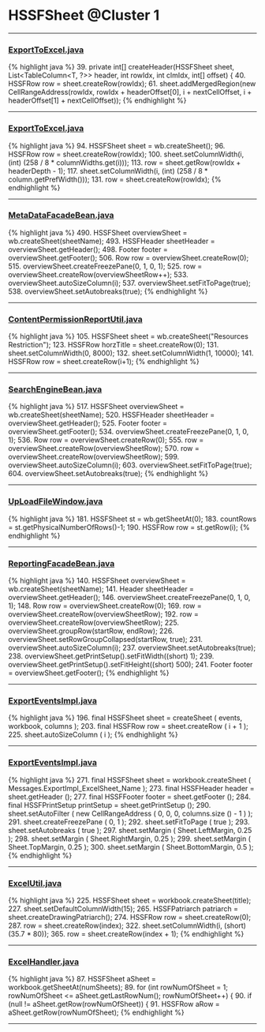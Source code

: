 # HSSFSheet @Cluster 1

***

### [ExportToExcel.java](https://searchcode.com/codesearch/view/46011490/)
{% highlight java %}
39. private int[] createHeader(HSSFSheet sheet, List<TableColumn<T, ?>> header, int rowIdx, int clmIdx, int[] offset) {
40.   HSSFRow row = sheet.createRow(rowIdx);
61.     sheet.addMergedRegion(new CellRangeAddress(rowIdx, rowIdx + headerOffset[0], i + nextCellOffset, i + headerOffset[1] + nextCellOffset));
{% endhighlight %}

***

### [ExportToExcel.java](https://searchcode.com/codesearch/view/46011490/)
{% highlight java %}
94. HSSFSheet sheet = wb.createSheet();
96. HSSFRow row = sheet.createRow(rowIdx);
100.   sheet.setColumnWidth(i, (int) (258 / 8 * columnWidths.get(i)));
113.   row = sheet.getRow(rowIdx + headerDepth - 1);
117.       sheet.setColumnWidth(i, (int) (258 / 8 * column.getPrefWidth()));
131.   row = sheet.createRow(rowIdx);
{% endhighlight %}

***

### [MetaDataFacadeBean.java](https://searchcode.com/codesearch/view/39694405/)
{% highlight java %}
490. HSSFSheet overviewSheet = wb.createSheet(sheetName);
493. HSSFHeader sheetHeader = overviewSheet.getHeader();
498. Footer footer = overviewSheet.getFooter();
506. Row row = overviewSheet.createRow(0);
515. overviewSheet.createFreezePane(0, 1, 0, 1);
525.     row = overviewSheet.createRow(overviewSheetRow++);
533.     overviewSheet.autoSizeColumn(i);
537. overviewSheet.setFitToPage(true);
538. overviewSheet.setAutobreaks(true);
{% endhighlight %}

***

### [ContentPermissionReportUtil.java](https://searchcode.com/codesearch/view/43507489/)
{% highlight java %}
105. HSSFSheet sheet = wb.createSheet("Resources Restriction");
123. HSSFRow horzTitle = sheet.createRow(0);
131. sheet.setColumnWidth(0, 8000);
132. sheet.setColumnWidth(1, 10000);
141.   HSSFRow row = sheet.createRow(i+1);
{% endhighlight %}

***

### [SearchEngineBean.java](https://searchcode.com/codesearch/view/39694394/)
{% highlight java %}
517. HSSFSheet overviewSheet = wb.createSheet(sheetName);
520. HSSFHeader sheetHeader = overviewSheet.getHeader();
525. Footer footer = overviewSheet.getFooter();
534. overviewSheet.createFreezePane(0, 1, 0, 1);
536. Row row = overviewSheet.createRow(0);
555.             row = overviewSheet.createRow(overviewSheetRow);
570.                     row = overviewSheet.createRow(overviewSheetRow);
599.     overviewSheet.autoSizeColumn(i);
603. overviewSheet.setFitToPage(true);
604. overviewSheet.setAutobreaks(true);
{% endhighlight %}

***

### [UpLoadFileWindow.java](https://searchcode.com/codesearch/view/42988393/)
{% highlight java %}
181. HSSFSheet st = wb.getSheetAt(0);
183. countRows = st.getPhysicalNumberOfRows()-1;
190.   HSSFRow row = st.getRow(i);
{% endhighlight %}

***

### [ReportingFacadeBean.java](https://searchcode.com/codesearch/view/39694396/)
{% highlight java %}
140. HSSFSheet overviewSheet = wb.createSheet(sheetName);
141. Header sheetHeader = overviewSheet.getHeader();
146. overviewSheet.createFreezePane(0, 1, 0, 1);
148. Row row = overviewSheet.createRow(0);
169.     row = overviewSheet.createRow(overviewSheetRow);
192.         row = overviewSheet.createRow(overviewSheetRow);
225.     overviewSheet.groupRow(startRow, endRow);
226.     overviewSheet.setRowGroupCollapsed(startRow, true);
231.     overviewSheet.autoSizeColumn(i);
237. overviewSheet.setAutobreaks(true);
238. overviewSheet.getPrintSetup().setFitWidth((short) 1);
239. overviewSheet.getPrintSetup().setFitHeight((short) 500);
241. Footer footer = overviewSheet.getFooter();
{% endhighlight %}

***

### [ExportEventsImpl.java](https://searchcode.com/codesearch/view/122444114/)
{% highlight java %}
196. final HSSFSheet sheet = createSheet ( events, workbook, columns );
203.     final HSSFRow row = sheet.createRow ( i + 1 );
225.     sheet.autoSizeColumn ( i );
{% endhighlight %}

***

### [ExportEventsImpl.java](https://searchcode.com/codesearch/view/122444114/)
{% highlight java %}
271. final HSSFSheet sheet = workbook.createSheet ( Messages.ExportImpl_ExcelSheet_Name );
273. final HSSFHeader header = sheet.getHeader ();
277. final HSSFFooter footer = sheet.getFooter ();
284. final HSSFPrintSetup printSetup = sheet.getPrintSetup ();
290. sheet.setAutoFilter ( new CellRangeAddress ( 0, 0, 0, columns.size () - 1 ) );
291. sheet.createFreezePane ( 0, 1 );
292. sheet.setFitToPage ( true );
293. sheet.setAutobreaks ( true );
297. sheet.setMargin ( Sheet.LeftMargin, 0.25 );
298. sheet.setMargin ( Sheet.RightMargin, 0.25 );
299. sheet.setMargin ( Sheet.TopMargin, 0.25 );
300. sheet.setMargin ( Sheet.BottomMargin, 0.5 );
{% endhighlight %}

***

### [ExcelUtil.java](https://searchcode.com/codesearch/view/73315299/)
{% highlight java %}
225. HSSFSheet sheet = workbook.createSheet(title);
227. sheet.setDefaultColumnWidth(15);
265. HSSFPatriarch patriarch = sheet.createDrawingPatriarch();
274. HSSFRow row = sheet.createRow(0);
287.   row = sheet.createRow(index);
322.         sheet.setColumnWidth(i, (short) (35.7 * 80));
365.   row = sheet.createRow(index + 1);
{% endhighlight %}

***

### [ExcelHandler.java](https://searchcode.com/codesearch/view/71586384/)
{% highlight java %}
87. HSSFSheet aSheet = workbook.getSheetAt(numSheets);
89. for (int rowNumOfSheet = 1; rowNumOfSheet <= aSheet.getLastRowNum(); rowNumOfSheet++) {
90.   if (null != aSheet.getRow(rowNumOfSheet)) {
91.     HSSFRow aRow = aSheet.getRow(rowNumOfSheet);
{% endhighlight %}

***

